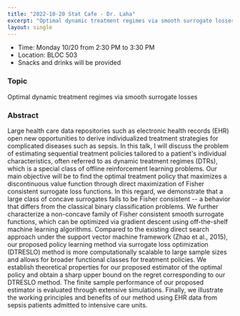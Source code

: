 ```yaml
---
title: "2022-10-20 Stat Cafe - Dr. Laha"
excerpt: "Optimal dynamic treatment regimes via smooth surrogate losses"
layout: single
---
```


- Time: Monday 10/20 from 2:30 PM to 3:30 PM
- Location: BLOC 503
- Snacks and drinks will be provided

### Topic

Optimal dynamic treatment regimes via smooth surrogate losses

### Abstract

Large health care data repositories such as electronic health records (EHR) open
new opportunities to derive individualized treatment strategies for complicated diseases
such as sepsis. In this talk, I will discuss the problem of estimating sequential treatment
policies tailored to a patient&#39;s individual characteristics, often referred to as dynamic
treatment regimes (DTRs), which is a special class of offline reinforcement learning
problems. Our main objective will be to find the optimal treatment policy that maximizes a
discontinuous value function through direct maximization of Fisher consistent surrogate loss
functions. In this regard, we demonstrate that a large class of concave surrogates fails to be
Fisher consistent -- a behavior that differs from the classical binary classification problems.
We further characterize a non-concave family of Fisher consistent smooth surrogate
functions, which can be optimized via gradient descent using off-the-shelf machine learning
algorithms. Compared to the existing direct search approach under the support vector
machine framework (Zhao et al., 2015), our proposed policy learning method via surrogate
loss optimization (DTRESLO) method is more computationally scalable to large sample
sizes and allows for broader functional classes for treatment policies. We establish
theoretical properties for our proposed estimator of the optimal policy and obtain a sharp
upper bound on the regret corresponding to our DTRESLO method. The finite sample
performance of our proposed estimator is evaluated through extensive simulations. Finally,
we illustrate the working principles and benefits of our method using EHR data from sepsis
patients admitted to intensive care units.
